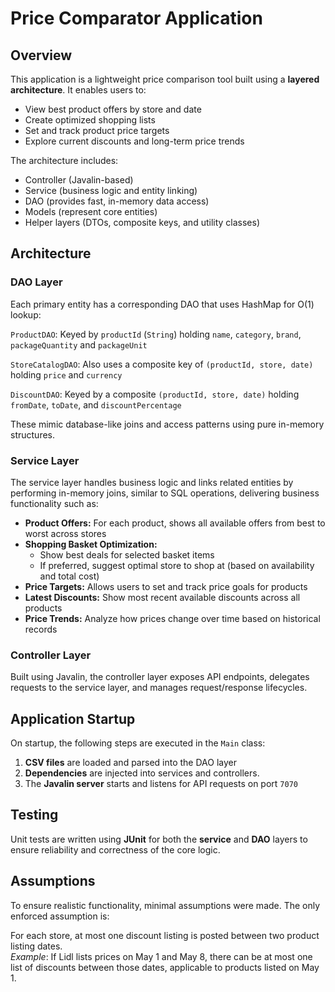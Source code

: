 # Price Comparator Application

## Overview

This application is a lightweight price comparison tool built using a **layered architecture**. It enables users to:

- View best product offers by store and date
- Create optimized shopping lists
- Set and track product price targets
- Explore current discounts and long-term price trends


The architecture includes:
- Controller (Javalin-based)
- Service (business logic and entity linking)
- DAO (provides fast, in-memory data access)
- Models (represent core entities)
- Helper layers (DTOs, composite keys, and utility classes)

## Architecture

### DAO Layer<br>
Each primary entity has a corresponding DAO that uses HashMap for O(1) lookup:

`ProductDAO`: Keyed by `productId` (`String`) holding `name`, `category`, `brand`, `packageQuantity` and `packageUnit`

`StoreCatalogDAO`: Also uses a composite key of `(productId, store, date)` holding `price` and `currency`

`DiscountDAO`: Keyed by a composite `(productId, store, date)` holding `fromDate`, `toDate`, and `discountPercentage`

These mimic database-like joins and access patterns using pure in-memory structures.

### Service Layer<br>
The service layer handles business logic and links related entities by performing in-memory joins, similar to SQL operations, delivering business functionality such as:
- **Product Offers:** For each product, shows all available offers from best to worst across stores
- **Shopping Basket Optimization:**
  * Show best deals for selected basket items
  * If preferred, suggest optimal store to shop at (based on availability and total cost)
- **Price Targets:** Allows users to set and track price goals for products
- **Latest Discounts:** Show most recent available discounts across all products
- **Price Trends:** Analyze how prices change over time based on historical records

### Controller Layer<br>
Built using Javalin, the controller layer exposes API endpoints, delegates requests to the service layer, and manages request/response lifecycles.
## Application Startup
On startup, the following steps are executed in the `Main` class:
1. **CSV files** are loaded and parsed into the DAO layer 
2. **Dependencies** are injected into services and controllers. 
3. The **Javalin server** starts and listens for API requests on port `7070`

## Testing
Unit tests are written using **JUnit** for both the **service** and **DAO** layers to ensure reliability and correctness of the core logic.


## Assumptions
To ensure realistic functionality, minimal assumptions were made. The only enforced assumption is:

For each store, at most one discount listing is posted between two product listing dates.<br>
_Example_: If Lidl lists prices on May 1 and May 8, there can be at most one list of discounts between those dates, applicable to products listed on May 1.

